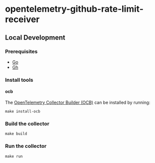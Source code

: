 # opentelemetry-github-rate-limit-receiver

## Local Development

### Prerequisites

- [Go](https://golang.org/dl/)
- [Gh](https://cli.github.com/)

### Install tools

#### ocb

The [OpenTelemetry Collector Builder (OCB)](https://opentelemetry.io/docs/collector/custom-collector/) can be installed by running:

```shell
make install-ocb
```

### Build the collector

```shell
make build
```

### Run the collector

```shell
make run
```